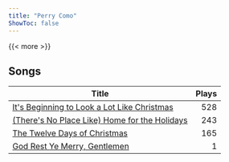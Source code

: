 ```yaml
---
title: "Perry Como"
ShowToc: false
---
```


{{< more >}}

## Songs
Title | Plays 
----- | -----: 
[It's Beginning to Look a Lot Like Christmas](/songs/its-beginning-to-look-a-lot-like-christmas) | 528
[(There's No Place Like) Home for the Holidays](/songs/theres-no-place-like-home-for-the-holidays) | 243
[The Twelve Days of Christmas](/songs/the-twelve-days-of-christmas) | 165
[God Rest Ye Merry, Gentlemen](/songs/god-rest-ye-merry-gentlemen) | 1

